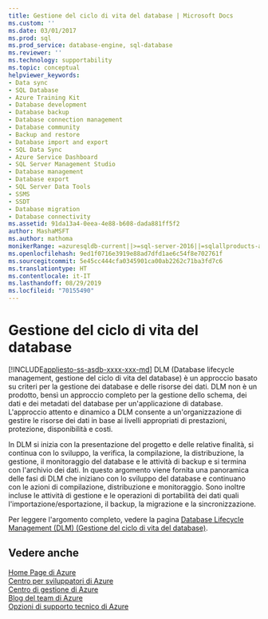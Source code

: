 ```yaml
---
title: Gestione del ciclo di vita del database | Microsoft Docs
ms.custom: ''
ms.date: 03/01/2017
ms.prod: sql
ms.prod_service: database-engine, sql-database
ms.reviewer: ''
ms.technology: supportability
ms.topic: conceptual
helpviewer_keywords:
- Data sync
- SQL Database
- Azure Training Kit
- Database development
- Database backup
- Database connection management
- Database community
- Backup and restore
- Database import and export
- SQL Data Sync
- Azure Service Dashboard
- SQL Server Management Studio
- Database management
- Database export
- SQL Server Data Tools
- SSMS
- SSDT
- Database migration
- Database connectivity
ms.assetid: 91da13a4-0eea-4e88-b608-dada881ff5f2
author: MashaMSFT
ms.author: mathoma
monikerRange: =azuresqldb-current||>=sql-server-2016||=sqlallproducts-allversions||>=sql-server-linux-2017||=azuresqldb-mi-current
ms.openlocfilehash: 9ed1f0716e3919e88ad7dfd1ae6c54f8e702761f
ms.sourcegitcommit: 5e45cc444cfa0345901ca00ab2262c71ba3fd7c6
ms.translationtype: HT
ms.contentlocale: it-IT
ms.lasthandoff: 08/29/2019
ms.locfileid: "70155490"
---
```

# <a name="database-lifecycle-management"></a>Gestione del ciclo di vita del database
[!INCLUDE[appliesto-ss-asdb-xxxx-xxx-md](../includes/appliesto-ss-asdb-xxxx-xxx-md.md)]
  DLM (Database lifecycle management, gestione del ciclo di vita del database) è un approccio basato su criteri per la gestione dei database e delle risorse dei dati. DLM non è un prodotto, bensì un approccio completo per la gestione dello schema, dei dati e dei metadati del database per un'applicazione di database. L'approccio attento e dinamico a DLM consente a un'organizzazione di gestire le risorse dei dati in base ai livelli appropriati di prestazioni, protezione, disponibilità e costi.  
  
 In DLM si inizia con la presentazione del progetto e delle relative finalità, si continua con lo sviluppo, la verifica, la compilazione, la distribuzione, la gestione, il monitoraggio del database e le attività di backup e si termina con l'archivio dei dati. In questo argomento viene fornita una panoramica delle fasi di DLM che iniziano con lo sviluppo del database e continuano con le azioni di compilazione, distribuzione e monitoraggio. Sono inoltre incluse le attività di gestione e le operazioni di portabilità dei dati quali l'importazione/esportazione, il backup, la migrazione e la sincronizzazione.  
  
 Per leggere l'argomento completo, vedere la pagina [Database Lifecycle Management (DLM) (Gestione del ciclo di vita del database)](https://go.microsoft.com/fwlink/?LinkId=276949).  
  
## <a name="see-also"></a>Vedere anche  
 [Home Page di Azure](https://www.windowsazure.com/)   
 [Centro per sviluppatori di Azure](https://www.windowsazure.com/develop/overview/)   
 [Centro di gestione di Azure](https://www.windowsazure.com/manage/overview/)   
 [Blog del team di Azure](https://www.windowsazure.com/community/blog/)   
 [Opzioni di supporto tecnico di Azure](https://www.windowsazure.com/support/contact/)  
  
  
